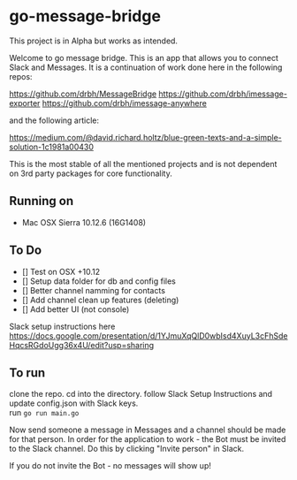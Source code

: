 # go-message-bridge

This project is in Alpha but works as intended. 

Welcome to go message bridge. This is an app that allows you to connect Slack and Messages. It is a continuation of work done here in the following repos:

https://github.com/drbh/MessageBridge
https://github.com/drbh/imessage-exporter
https://github.com/drbh/imessage-anywhere

and the following article:

https://medium.com/@david.richard.holtz/blue-green-texts-and-a-simple-solution-1c1981a00430

This is the most stable of all the mentioned projects and is not dependent on 3rd party packages for core functionality.

## Running on 
- Mac OSX Sierra 10.12.6 (16G1408)

## To Do
- [] Test on OSX +10.12
- [] Setup data folder for db and config files
- [] Better channel namming for contacts
- [] Add channel clean up features (deleting)
- [] Add better UI (not console)


Slack setup instructions here   
https://docs.google.com/presentation/d/1YJmuXqQlD0wbIsd4XuyL3cFhSdeHqcsRGdoUgg36x4U/edit?usp=sharing

## To run

clone the repo. 
cd into the directory. 
follow Slack Setup Instructions and  
update config.json with Slack keys.  
run `go run main.go`

Now send someone a message in Messages and a channel should be made for that person. In order for the application to work - the Bot must be invited to the Slack channel. Do this by clicking "Invite person" in Slack. 

If you do not invite the Bot - no messages will show up!